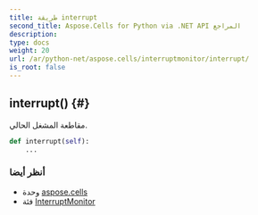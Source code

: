 ```yaml
---
title: طريقة interrupt
second_title: Aspose.Cells for Python via .NET API المراجع
description:
type: docs
weight: 20
url: /ar/python-net/aspose.cells/interruptmonitor/interrupt/
is_root: false
---
```

##  interrupt() {#}
مقاطعة المشغل الحالي.



```python
def interrupt(self):
    ...
```





###  أنظر أيضا
* وحدة [aspose.cells](../../)
* فئة [InterruptMonitor](/cells/ar/python-net/aspose.cells/interruptmonitor)
